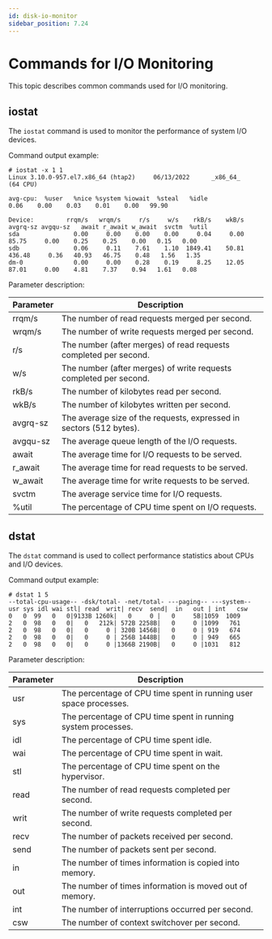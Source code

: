 ```yaml
---
id: disk-io-monitor
sidebar_position: 7.24
---
```


# Commands for I/O Monitoring

This topic describes common commands used for I/O monitoring.
## iostat
The `iostat` command is used to monitor the performance of system I/O devices.

Command output example:

```shell
# iostat -x 1 1
Linux 3.10.0-957.el7.x86_64 (htap2)     06/13/2022      _x86_64_        (64 CPU)

avg-cpu:  %user   %nice %system %iowait  %steal   %idle
0.06    0.00    0.03    0.01    0.00   99.90

Device:         rrqm/s   wrqm/s     r/s     w/s    rkB/s    wkB/s avgrq-sz avgqu-sz   await r_await w_await  svctm  %util
sda               0.00     0.00    0.00    0.00     0.04     0.00    85.75     0.00    0.25    0.25    0.00   0.15   0.00
sdb               0.06     0.11    7.61    1.10  1849.41    50.81   436.48     0.36   40.93   46.75    0.48   1.56   1.35
dm-0              0.00     0.00    0.28    0.19     8.25    12.05    87.01     0.00    4.81    7.37    0.94   1.61   0.08
```
Parameter description:

| **Parameter** | **Description** |
| --- | --- |
| rrqm/s | The number of read requests merged per second. |
| wrqm/s | The number of write requests merged per second. |
| r/s | The number (after merges) of read requests completed per second. |
| w/s | The number (after merges) of write requests completed per second. |
| rkB/s | The number of kilobytes read per second. |
| wkB/s | The number of kilobytes written per second. |
| avgrq-sz | The average size of the requests, expressed in sectors (512 bytes). |
| avgqu-sz | The average queue length of the I/O requests. |
| await | The average time for I/O requests to be served. |
| r_await | The average time for read requests to be served. |
| w_await | The average time for write requests to be served. |
| svctm | The average service time for I/O requests. |
| %util | The percentage of CPU time spent on I/O requests. |

## dstat

The `dstat` command is used to collect performance statistics about CPUs and I/O devices.

Command output example:

```shell
# dstat 1 5
--total-cpu-usage-- -dsk/total- -net/total- ---paging-- ---system--
usr sys idl wai stl| read  writ| recv  send|  in   out | int   csw 
0   0  99   0   0|9133B 1260k|   0     0 |   0     5B|1059  1009 
2   0  98   0   0|   0   212k| 572B 2258B|   0     0 |1099   761 
2   0  98   0   0|   0     0 | 320B 1456B|   0     0 | 919   674 
2   0  98   0   0|   0     0 | 256B 1448B|   0     0 | 949   665 
2   0  98   0   0|   0     0 |1366B 2190B|   0     0 |1031   812
```

Parameter description:

| **Parameter** | **Description** |
| --- | --- |
| usr | The percentage of CPU time spent in running user space processes. |
| sys | The percentage of CPU time spent in running system processes. |
| idl | The percentage of CPU time spent idle. |
| wai | The percentage of CPU time spent in wait. |
| stl | The percentage of CPU time spent on the hypervisor. |
| read | The number of read requests completed per second. |
| writ | The number of write requests completed per second. |
| recv | The number of packets received per second. |
| send | The number of packets sent per second. |
| in | The number of times information is copied into memory. |
| out | The number of times information is moved out of memory. |
| int | The number of interruptions occurred per second. |
| csw | The number of context switchover per second. |